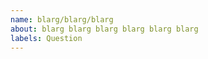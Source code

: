 ```yaml
---
name: blarg/blarg/blarg
about: blarg blarg blarg blarg blarg blarg
labels: Question
---
```


<!--
**If your issue is a usage question, please submit it in one of these other channels instead:**
- StackOverflow with the Matplotlib tag: https://stackoverflow.com/questions/tagged/matplotlib
- The Matplotlib community forum: https://discourse.matplotlib.org/

The issue tracker is used only to report issues and feature requests. For
questions, please use either of the above platforms. Most question issues are
closed without an answer on this issue tracker. Thanks for your understanding.
-->
